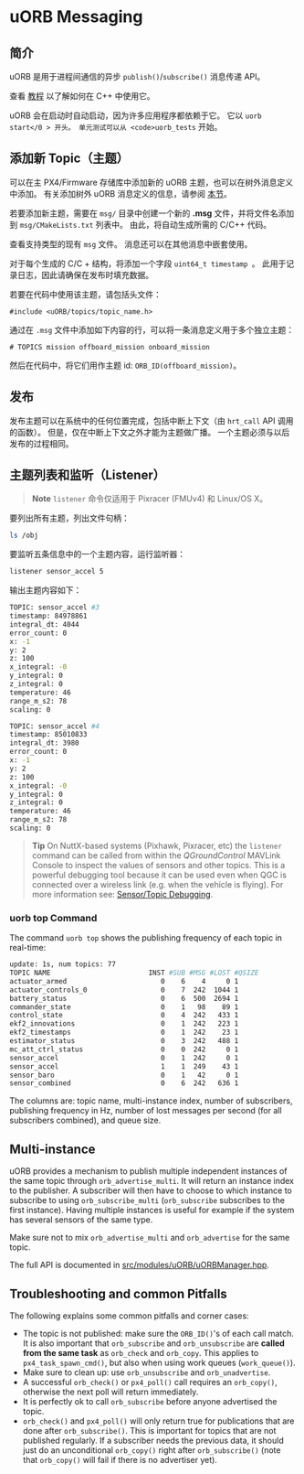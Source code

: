# uORB Messaging

## 简介

uORB 是用于进程间通信的异步 `publish()`/`subscribe()` 消息传递 API。

查看 [教程](../apps/hello_sky.md) 以了解如何在 C++ 中使用它。

uORB 会在启动时自动启动，因为许多应用程序都依赖于它。 它以 `uorb start</0 > 开头。 单元测试可以从 <code>uorb_tests` 开始。

## 添加新 Topic（主题）

可以在主 PX4/Firmware 存储库中添加新的 uORB 主题，也可以在树外消息定义中添加。 有关添加树外 uORB 消息定义的信息，请参阅 [本节](../advanced/out_of_tree_modules.md#uorb_message_definitions)。

若要添加新主题，需要在 `msg/` 目录中创建一个新的 **.msg** 文件，并将文件名添加到 `msg/CMakeLists.txt` 列表中。 由此，将自动生成所需的 C/C++ 代码。

查看支持类型的现有 `msg` 文件。 消息还可以在其他消息中嵌套使用。

对于每个生成的 C/C + 结构，将添加一个字段 `uint64_t timestamp `。 此用于记录日志，因此请确保在发布时填充数据。

若要在代码中使用该主题，请包括头文件：

    #include <uORB/topics/topic_name.h>
    

通过在 `.msg` 文件中添加如下内容的行，可以将一条消息定义用于多个独立主题：

    # TOPICS mission offboard_mission onboard_mission
    

然后在代码中，将它们用作主题 id: `ORB_ID(offboard_mission)`。

## 发布

发布主题可以在系统中的任何位置完成，包括中断上下文（由 `hrt_call` API 调用的函数）。 但是，仅在中断上下文之外才能为主题做广播。 一个主题必须与以后发布的过程相同。

## 主题列表和监听（Listener）

> **Note** `listener` 命令仅适用于 Pixracer (FMUv4) 和 Linux/OS X。

要列出所有主题，列出文件句柄：

```sh
ls /obj
```

要监听五条信息中的一个主题内容，运行监听器：

```sh
listener sensor_accel 5
```

输出主题内容如下：

```sh
TOPIC: sensor_accel #3
timestamp: 84978861
integral_dt: 4044
error_count: 0
x: -1
y: 2
z: 100
x_integral: -0
y_integral: 0
z_integral: 0
temperature: 46
range_m_s2: 78
scaling: 0

TOPIC: sensor_accel #4
timestamp: 85010833
integral_dt: 3980
error_count: 0
x: -1
y: 2
z: 100
x_integral: -0
y_integral: 0
z_integral: 0
temperature: 46
range_m_s2: 78
scaling: 0
```

> **Tip** On NuttX-based systems (Pixhawk, Pixracer, etc) the `listener` command can be called from within the *QGroundControl* MAVLink Console to inspect the values of sensors and other topics. This is a powerful debugging tool because it can be used even when QGC is connected over a wireless link (e.g. when the vehicle is flying). For more information see: [Sensor/Topic Debugging](../debug/sensor_uorb_topic_debugging.md).

### uorb top Command

The command `uorb top` shows the publishing frequency of each topic in real-time:

```sh
update: 1s, num topics: 77
TOPIC NAME                        INST #SUB #MSG #LOST #QSIZE
actuator_armed                       0    6    4     0 1
actuator_controls_0                  0    7  242  1044 1
battery_status                       0    6  500  2694 1
commander_state                      0    1   98    89 1
control_state                        0    4  242   433 1
ekf2_innovations                     0    1  242   223 1
ekf2_timestamps                      0    1  242    23 1
estimator_status                     0    3  242   488 1
mc_att_ctrl_status                   0    0  242     0 1
sensor_accel                         0    1  242     0 1
sensor_accel                         1    1  249    43 1
sensor_baro                          0    1   42     0 1
sensor_combined                      0    6  242   636 1
```

The columns are: topic name, multi-instance index, number of subscribers, publishing frequency in Hz, number of lost messages per second (for all subscribers combined), and queue size.

## Multi-instance

uORB provides a mechanism to publish multiple independent instances of the same topic through `orb_advertise_multi`. It will return an instance index to the publisher. A subscriber will then have to choose to which instance to subscribe to using `orb_subscribe_multi` (`orb_subscribe` subscribes to the first instance). Having multiple instances is useful for example if the system has several sensors of the same type.

Make sure not to mix `orb_advertise_multi` and `orb_advertise` for the same topic.

The full API is documented in [src/modules/uORB/uORBManager.hpp](https://github.com/PX4/Firmware/blob/master/src/modules/uORB/uORBManager.hpp).

## Troubleshooting and common Pitfalls

The following explains some common pitfalls and corner cases:

- The topic is not published: make sure the `ORB_ID()`'s of each call match. It is also important that `orb_subscribe` and `orb_unsubscribe` are **called from the same task** as `orb_check` and `orb_copy`. This applies to `px4_task_spawn_cmd()`, but also when using work queues (`work_queue()`).
- Make sure to clean up: use `orb_unsubscribe` and `orb_unadvertise`.
- A successful `orb_check()` or `px4_poll()` call requires an `orb_copy()`, otherwise the next poll will return immediately.
- It is perfectly ok to call `orb_subscribe` before anyone advertised the topic.
- `orb_check()` and `px4_poll()` will only return true for publications that are done after `orb_subscribe()`. This is important for topics that are not published regularly. If a subscriber needs the previous data, it should just do an unconditional `orb_copy()` right after `orb_subscribe()` (note that `orb_copy()` will fail if there is no advertiser yet).